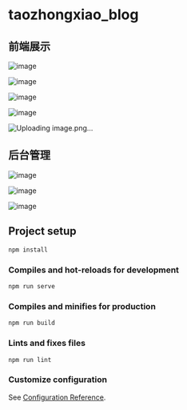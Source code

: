 # taozhongxiao_blog

## 前端展示
![image](https://user-images.githubusercontent.com/69794676/110360628-ef5a4200-8079-11eb-9dd0-776a447953e9.png)

![image](https://user-images.githubusercontent.com/69794676/110360725-0bf67a00-807a-11eb-82e0-6cfef9279da2.png)

![image](https://user-images.githubusercontent.com/69794676/110361532-1e24e800-807b-11eb-8d77-21e5fe224ee0.png)

![image](https://user-images.githubusercontent.com/69794676/110361596-33017b80-807b-11eb-81a2-97f413067eef.png)

![Uploading image.png…]()


## 后台管理
![image](https://user-images.githubusercontent.com/69794676/110361013-698ac680-807a-11eb-98ea-68d76cc63da5.png)

![image](https://user-images.githubusercontent.com/69794676/110361113-89ba8580-807a-11eb-869b-1e1c837d2b2e.png)

![image](https://user-images.githubusercontent.com/69794676/110361151-96d77480-807a-11eb-8d59-d1ff1519e2d7.png)


## Project setup
```
npm install
```

### Compiles and hot-reloads for development
```
npm run serve
```

### Compiles and minifies for production
```
npm run build
```

### Lints and fixes files
```
npm run lint
```

### Customize configuration
See [Configuration Reference](https://cli.vuejs.org/config/).
